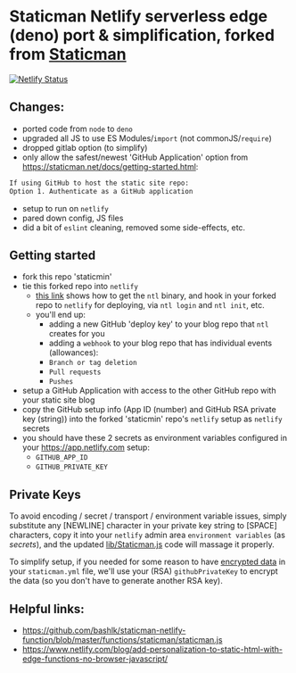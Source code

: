 # Staticman Netlify serverless edge (deno) port & simplification, forked from [Staticman](https://github.com/eduardoboucas/staticman)

[![Netlify Status](https://api.netlify.com/api/v1/badges/954d83ed-2a18-4795-860e-76cd02388bcc/deploy-status)](https://app.netlify.com/sites/blogtini/deploys)

## Changes:
- ported code from `node` to `deno`
- upgraded all JS to use ES Modules/`import` (not commonJS/`require`)
- dropped gitlab option (to simplify)
- only allow the safest/newest 'GitHub Application' option from https://staticman.net/docs/getting-started.html:
```txt
If using GitHub to host the static site repo:
Option 1. Authenticate as a GitHub application
```
- setup to run on `netlify`
- pared down config, JS files
- did a bit of `eslint` cleaning, removed some side-effects, etc.

## Getting started
- fork this repo 'staticmin'
- tie this forked repo into `netlify`
  - [this link](https://www.netlify.com/blog/add-personalization-to-static-html-with-edge-functions-no-browser-javascript/) shows how to get the `ntl` binary, and hook in your forked repo to `netlify` for deploying, via `ntl login` and `ntl init`, etc.
  - you'll end up:
    -  adding a new GitHub 'deploy key' to your blog repo that `ntl` creates for you
    -  adding a `webhook` to your blog repo that has individual events (allowances):
     - `Branch or tag deletion`
     - `Pull requests`
     - `Pushes`
- setup a GitHub Application with access to the other GitHub repo with your static site blog
- copy the GitHub setup info (App ID (number) and GitHub RSA private key (string)) into the forked 'staticmin' repo's `netlify` setup as `netlify` secrets
- you should have these 2 secrets as environment variables configured in your https://app.netlify.com setup:
  - `GITHUB_APP_ID`
  - `GITHUB_PRIVATE_KEY`

## Private Keys
To avoid encoding / secret / transport / environment variable issues, simply substitute any [NEWLINE] character in your private key string to [SPACE] characters, copy it into your `netlify` admin area `environment variables` (as _secrets_), and the updated [lib/Staticman.js](lib/Staticman.js) code will massage it properly.

To simplify setup, if you needed for some reason to have [encrypted data](https://staticman.net/docs/encryption) in your `staticman.yml` file, we'll use your (RSA) `githubPrivateKey` to encrypt the data (so you don't have to generate another RSA key).


## Helpful links:
- https://github.com/bashlk/staticman-netlify-function/blob/master/functions/staticman/staticman.js
- https://www.netlify.com/blog/add-personalization-to-static-html-with-edge-functions-no-browser-javascript/



